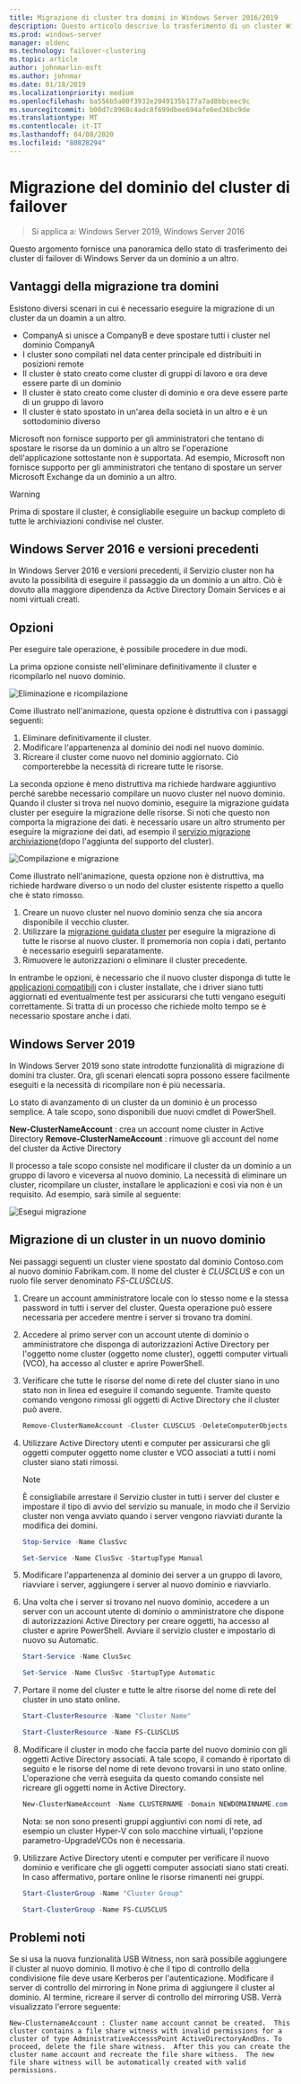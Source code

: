```yaml
---
title: Migrazione di cluster tra domini in Windows Server 2016/2019
description: Questo articolo descrive lo trasferimento di un cluster Windows Server 2019 da un dominio a un altro
ms.prod: windows-server
manager: eldenc
ms.technology: failover-clustering
ms.topic: article
author: johnmarlin-msft
ms.author: johnmar
ms.date: 01/18/2019
ms.localizationpriority: medium
ms.openlocfilehash: ba556b5a00f3932e2049135b177a7ad8bbceec9c
ms.sourcegitcommit: b00d7c8968c4adc8f699dbee694afe6ed36bc9de
ms.translationtype: MT
ms.contentlocale: it-IT
ms.lasthandoff: 04/08/2020
ms.locfileid: "80828294"
---
```

# <a name="failover-cluster-domain-migration"></a>Migrazione del dominio del cluster di failover

> Si applica a: Windows Server 2019, Windows Server 2016

Questo argomento fornisce una panoramica dello stato di trasferimento dei cluster di failover di Windows Server da un dominio a un altro.

## <a name="why-migrate-between-domains"></a>Vantaggi della migrazione tra domini

Esistono diversi scenari in cui è necessario eseguire la migrazione di un cluster da un doamin a un altro.

- CompanyA si unisce a CompanyB e deve spostare tutti i cluster nel dominio CompanyA
- I cluster sono compilati nel data center principale ed distribuiti in posizioni remote
- Il cluster è stato creato come cluster di gruppi di lavoro e ora deve essere parte di un dominio
- Il cluster è stato creato come cluster di dominio e ora deve essere parte di un gruppo di lavoro
- Il cluster è stato spostato in un'area della società in un altro e è un sottodominio diverso

Microsoft non fornisce supporto per gli amministratori che tentano di spostare le risorse da un dominio a un altro se l'operazione dell'applicazione sottostante non è supportata. Ad esempio, Microsoft non fornisce supporto per gli amministratori che tentano di spostare un server Microsoft Exchange da un dominio a un altro.

   > [!WARNING]
   > Prima di spostare il cluster, è consigliabile eseguire un backup completo di tutte le archiviazioni condivise nel cluster.

## <a name="windows-server-2016-and-earlier"></a>Windows Server 2016 e versioni precedenti

In Windows Server 2016 e versioni precedenti, il Servizio cluster non ha avuto la possibilità di eseguire il passaggio da un dominio a un altro.  Ciò è dovuto alla maggiore dipendenza da Active Directory Domain Services e ai nomi virtuali creati.   

## <a name="options"></a>Opzioni

Per eseguire tale operazione, è possibile procedere in due modi.

La prima opzione consiste nell'eliminare definitivamente il cluster e ricompilarlo nel nuovo dominio.

![Eliminazione e ricompilazione](media/Cross-Domain-Cluster-Migration/Cross-Cluster-Domain-Migration-1.gif)

Come illustrato nell'animazione, questa opzione è distruttiva con i passaggi seguenti:

1. Eliminare definitivamente il cluster.
2. Modificare l'appartenenza al dominio dei nodi nel nuovo dominio.
3. Ricreare il cluster come nuovo nel dominio aggiornato.  Ciò comporterebbe la necessità di ricreare tutte le risorse.

La seconda opzione è meno distruttiva ma richiede hardware aggiuntivo perché sarebbe necessario compilare un nuovo cluster nel nuovo dominio.  Quando il cluster si trova nel nuovo dominio, eseguire la migrazione guidata cluster per eseguire la migrazione delle risorse. Si noti che questo non comporta la migrazione dei dati. è necessario usare un altro strumento per eseguire la migrazione dei dati, ad esempio il [servizio migrazione archiviazione](../storage/storage-migration-service/overview.md)(dopo l'aggiunta del supporto del cluster).

![Compilazione e migrazione](media/Cross-Domain-Cluster-Migration/Cross-Cluster-Domain-Migration-2.gif)

Come illustrato nell'animazione, questa opzione non è distruttiva, ma richiede hardware diverso o un nodo del cluster esistente rispetto a quello che è stato rimosso.

1. Creare un nuovo cluster nel nuovo dominio senza che sia ancora disponibile il vecchio cluster.
2. Utilizzare la [migrazione guidata cluster](https://docs.microsoft.com/previous-versions/windows/it-pro/windows-server-2008-R2-and-2008/cc754481(v=ws.10)) per eseguire la migrazione di tutte le risorse al nuovo cluster. Il promemoria non copia i dati, pertanto è necessario eseguirli separatamente.
3. Rimuovere le autorizzazioni o eliminare il cluster precedente.

In entrambe le opzioni, è necessario che il nuovo cluster disponga di tutte le [applicazioni compatibili](https://technet.microsoft.com/aa369082(v=vs.90)) con i cluster installate, che i driver siano tutti aggiornati ed eventualmente test per assicurarsi che tutti vengano eseguiti correttamente.  Si tratta di un processo che richiede molto tempo se è necessario spostare anche i dati.

## <a name="windows-server-2019"></a>Windows Server 2019

In Windows Server 2019 sono state introdotte funzionalità di migrazione di domini tra cluster.  Ora, gli scenari elencati sopra possono essere facilmente eseguiti e la necessità di ricompilare non è più necessaria.  

Lo stato di avanzamento di un cluster da un dominio è un processo semplice. A tale scopo, sono disponibili due nuovi cmdlet di PowerShell.

**New-ClusterNameAccount** : crea un account nome cluster in Active Directory **Remove-ClusterNameAccount** : rimuove gli account del nome del cluster da Active Directory

Il processo a tale scopo consiste nel modificare il cluster da un dominio a un gruppo di lavoro e viceversa al nuovo dominio.  La necessità di eliminare un cluster, ricompilare un cluster, installare le applicazioni e così via non è un requisito. Ad esempio, sarà simile al seguente:

![Esegui migrazione](media/Cross-Domain-Cluster-Migration/Cross-Cluster-Domain-Migration-3.gif)

## <a name="migrating-a-cluster-to-a-new-domain"></a>Migrazione di un cluster in un nuovo dominio

Nei passaggi seguenti un cluster viene spostato dal dominio Contoso.com al nuovo dominio Fabrikam.com.  Il nome del cluster è *CLUSCLUS* e con un ruolo file server denominato *FS-CLUSCLUS*.

1. Creare un account amministratore locale con lo stesso nome e la stessa password in tutti i server del cluster.  Questa operazione può essere necessaria per accedere mentre i server si trovano tra domini.
2. Accedere al primo server con un account utente di dominio o amministratore che disponga di autorizzazioni Active Directory per l'oggetto nome cluster (oggetto nome cluster), oggetti computer virtuali (VCO), ha accesso al cluster e aprire PowerShell.
3. Verificare che tutte le risorse del nome di rete del cluster siano in uno stato non in linea ed eseguire il comando seguente.  Tramite questo comando vengono rimossi gli oggetti di Active Directory che il cluster può avere.

   ```PowerShell
   Remove-ClusterNameAccount -Cluster CLUSCLUS -DeleteComputerObjects
   ```
4. Utilizzare Active Directory utenti e computer per assicurarsi che gli oggetti computer oggetto nome cluster e VCO associati a tutti i nomi cluster siano stati rimossi.

   > [!NOTE]
   > È consigliabile arrestare il Servizio cluster in tutti i server del cluster e impostare il tipo di avvio del servizio su manuale, in modo che il Servizio cluster non venga avviato quando i server vengono riavviati durante la modifica dei domini.

   ```PowerShell
   Stop-Service -Name ClusSvc

   Set-Service -Name ClusSvc -StartupType Manual
   ```

5. Modificare l'appartenenza al dominio dei server a un gruppo di lavoro, riavviare i server, aggiungere i server al nuovo dominio e riavviarlo.
6. Una volta che i server si trovano nel nuovo dominio, accedere a un server con un account utente di dominio o amministratore che dispone di autorizzazioni Active Directory per creare oggetti, ha accesso al cluster e aprire PowerShell. Avviare il servizio cluster e impostarlo di nuovo su Automatic.

   ```PowerShell
   Start-Service -Name ClusSvc

   Set-Service -Name ClusSvc -StartupType Automatic
   ```
7. Portare il nome del cluster e tutte le altre risorse del nome di rete del cluster in uno stato online.

   ```PowerShell
   Start-ClusterResource -Name "Cluster Name"

   Start-ClusterResource -Name FS-CLUSCLUS
   ```

8. Modificare il cluster in modo che faccia parte del nuovo dominio con gli oggetti Active Directory associati. A tale scopo, il comando è riportato di seguito e le risorse del nome di rete devono trovarsi in uno stato online.  L'operazione che verrà eseguita da questo comando consiste nel ricreare gli oggetti nome in Active Directory.

   ```PowerShell
   New-ClusterNameAccount -Name CLUSTERNAME -Domain NEWDOMAINNAME.com -UpgradeVCOs
   ```

    Nota: se non sono presenti gruppi aggiuntivi con nomi di rete, ad esempio un cluster Hyper-V con solo macchine virtuali, l'opzione parametro-UpgradeVCOs non è necessaria.

9. Utilizzare Active Directory utenti e computer per verificare il nuovo dominio e verificare che gli oggetti computer associati siano stati creati. In caso affermativo, portare online le risorse rimanenti nei gruppi.

   ```PowerShell
   Start-ClusterGroup -Name "Cluster Group"

   Start-ClusterGroup -Name FS-CLUSCLUS
   ```

## <a name="known-issues"></a>Problemi noti

Se si usa la nuova funzionalità USB Witness, non sarà possibile aggiungere il cluster al nuovo dominio.  Il motivo è che il tipo di controllo della condivisione file deve usare Kerberos per l'autenticazione.  Modificare il server di controllo del mirroring in None prima di aggiungere il cluster al dominio.  Al termine, ricreare il server di controllo del mirroring USB.  Verrà visualizzato l'errore seguente:

```
New-ClusternameAccount : Cluster name account cannot be created.  This cluster contains a file share witness with invalid permissions for a cluster of type AdministrativeAccesssPoint ActiveDirectoryAndDns. To proceed, delete the file share witness.  After this you can create the cluster name account and recreate the file share witness.  The new file share witness will be automatically created with valid permissions.
```

